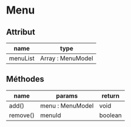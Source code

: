 # Menu

## Attribut

| name | type
| --- | ---
| menuList | Array : MenuModel

## Méthodes

| name | params | return
| --- | --- | ---
| add() | menu : MenuModel | void 
| remove() | menuId | boolean 



